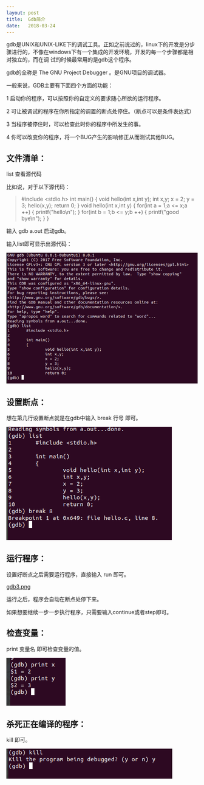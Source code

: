 ```yaml
---
layout: post
title:  Gdb简介
date:   2018-03-24
---
```


gdb是UNIX和UNIX-LIKE下的调试工具。正如之前说过的，linux下的开发是分步骤进行的，不像在windows下有一个集成的开发环境，开发的每一个步骤都是相对独立的，而在调
试的时候最常用的是gdb这个程序。

gdb的全称是 The GNU Project Debugger 。是GNU项目的调试器。

一般来说，GDB主要有下面四个方面的功能：

1 启动你的程序，可以按照你的自定义的要求随心所欲的运行程序。

2 可让被调试的程序在你所指定的调置的断点处停住。（断点可以是条件表达式）

3 当程序被停住时，可以检查此时你的程序中所发生的事。

4 你可以改变你的程序，将一个BUG产生的影响修正从而测试其他BUG。

## 文件清单：

list  查看源代码

比如说，对于以下源代码：

> #include <stdio.h> 
  int main()
  {
           void hello(int x,int y);
           int x,y;
           x = 2;
           y = 3;
           hello(x,y);
          return 0;
  }
  void hello(int x,int y)
  {
          for(int a = 1;a <= x;a ++)
          {
                  printf("hello\n");
          }
          for(int b = 1;b <= y;b ++)
          {
                  printf("good bye\n");
          }
  }
  
  输入 gdb a.out 启动gdb。
  
  输入list即可显示出源代码：
  
![gdb1.png](https://raw.githubusercontent.com/sduphylug/sduphylug.github.io/master/_posts/_imag/gdb1.png)
    
  ## 设置断点：
  
  想在第几行设置断点就是在gdb中输入  break 行号  即可。
  
  ![gdb2.png](https://raw.githubusercontent.com/sduphylug/sduphylug.github.io/master/_posts/_imag/gdb2.png)
  
  ## 运行程序：
  
  设置好断点之后需要运行程序，直接输入 run 即可。
  
  [gdb3.png](https://raw.githubusercontent.com/sduphylug/sduphylug.github.io/master/_posts/_imag/gdb3.png)
  
  运行之后，程序会自动在断点处停下来。
  
  如果想要继续一步一步执行程序，只需要输入continue或者step即可。
  
 ## 检查变量：
 
 print 变量名 即可检查变量的值。
 
 ![gdb4.png](https://raw.githubusercontent.com/sduphylug/sduphylug.github.io/master/_posts/_imag/gdb4.png)
 
 ## 杀死正在编译的程序：
 
 kill 即可。
 
 ![gdb5.png](https://raw.githubusercontent.com/sduphylug/sduphylug.github.io/master/_posts/_imag/gdb5.png)
  
  

